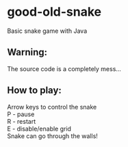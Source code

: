 # good-old-snake
Basic snake game with Java

## Warning:
The source code is a completely mess...

## How to play:
Arrow keys to control the snake\
P - pause\
R - restart\
E - disable/enable grid\
Snake can go through the walls!
